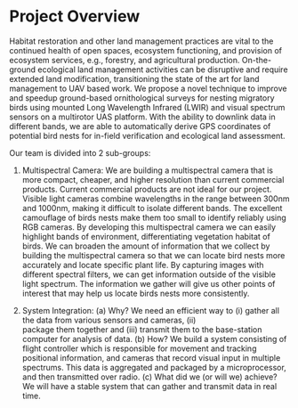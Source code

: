 # Project Overview 
Habitat restoration and other land management practices are vital to the continued health 
of open spaces, ecosystem functioning, and provision of ecosystem services, e.g., forestry,
and agricultural production. On-the-ground ecological land management activities can be 
disruptive and require extended land modification, transitioning the state of the art for 
land management to UAV based work. We propose a novel technique to improve and speedup 
ground-based ornithological surveys for nesting migratory birds using mounted Long Wavelength
Infrared (LWIR) and visual spectrum sensors on a multirotor UAS platform. With the ability
to downlink data in different bands, we are able to automatically derive GPS coordinates of 
potential bird nests for in-field verification and ecological land assessment.

Our team is divided into 2 sub-groups:

1. Multispectral Camera:
We are building a multispectral camera that is more compact, cheaper, and higher resolution
than current commercial products. Current commercial products are not ideal for our project. 
Visible light cameras combine wavelengths in the range between 300nm and 1000nm, making it 
difficult to isolate different bands. The excellent camouflage of birds nests make them too 
small to identify reliably using RGB cameras. By developing this multispectral camera we can
easily highlight bands of environment, differentiating vegetation habitat of birds. We can
broaden the amount of information that we collect by building the multispectral camera so 
that we can locate bird nests more accurately and locate specific plant life. By capturing 
images with different spectral filters, we can get information outside of the visible light 
spectrum. The information we gather will give us other points of interest that may help us 
locate birds nests more consistently. 

2. System Integration:
(a) Why?
We need an efficient way to (i) gather all the data from various sensors and cameras, (ii)  
package them together and (iii) transmit them to the base-station computer for analysis of 
data. 
(b) How?
We build a system consisting of flight controller which is responsible for movement and 
tracking positional information, and cameras that record visual input in multiple spectrums.
This data is aggregated and packaged by a microprocessor, and then transmitted over radio.
(c) What did we (or will we) achieve?
We will have a stable system that can gather and transmit data in real time.
